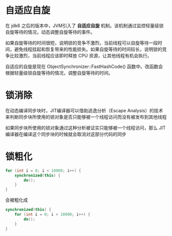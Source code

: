 
# 自适应自旋
在 jdk6 之后的版本中，JVM引入了 **自适应自旋** 机制。该机制通过监控轻量级锁自旋等待的情况，动态调整自旋等待的事件。

如果自旋等待的时间很短，说明锁的竞争不激烈，当前线程可以自旋等待一段时间，避免线程挂起和恢复带来的性能损失。如果自旋等待的时间较长，说明锁的竞争比较激烈，当前线程应该即时释放 CPU 资源，让其他线程有机会执行。

自适应的自旋是现在 ObjectSynchronizer::FastHashCode() 函数中。改函数会根据轻量级锁自旋等待的情况，调整自旋等待的时间。


# 锁消除
在动态编译同步块时，JIT编译器可以借助逃逸分析（Escape Analysis）的技术来判断同步块所使用的锁对象是否只能够被一个线程访问而没有被发布到其他线程

如果同步块所使用的锁对象通过这种分析被证实只能够被一个线程访问，那么 JIT编译器在编译这个同步块的时候就会取消对这部分代码的同步


# 锁粗化
```java
for (int i = 0; i < 10000; i++) {
	synchronized(this) {
		do();
	}
}
```
会被粗化成
```java
synchronized(this) {
	for (int i = 0; i < 10000; i++) {
		do();
	}
}
```